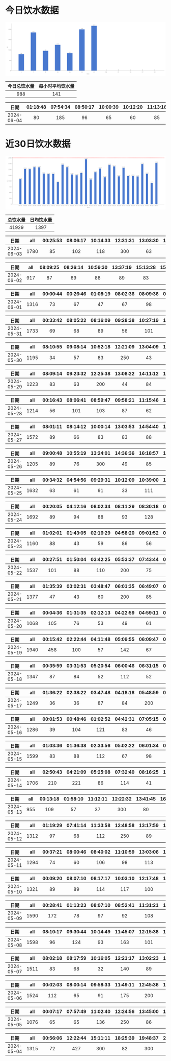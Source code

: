 # 今日饮水数据

<div align=center>
<img src="today.png" style="zoom: 100%;" />

| 今日总饮水量 | 每小时平均饮水量 |
| :----: | :----: |
| 988 | 141 |
</div>

| 日期 | 01:18:48 | 07:54:34 | 08:50:17 | 10:00:39 | 10:12:20 | 11:13:16 | 12:19:03 | 13:02:53 | 13:16:14 | 13:58:08 |
| :----: | :----: | :----: | :----: | :----: | :----: | :----: | :----: | :----: | :----: | :----: |
| 2024-06-04 | 80 | 185 | 96 | 65 | 60 | 85 | 200 | 62 | 71 | 84 |

# 近30日饮水数据

<div align=center>
<img src="30.png"style="zoom: 100%;" />

| 总饮水量 | 日均饮水量 |
| :----: | :----: |
| 41929 | 1397 |
</div>

| 日期 | all | 00:25:53 | 08:06:17 | 10:14:33 | 12:31:31 | 13:03:30 | 14:03:44 | 15:15:26 | 17:31:02 | 18:29:41 | 18:54:28 | 19:50:32 | 21:38:27 | 22:19:00 | 22:51:28 | 23:17:40 |
| :----: | :----: | :----: | :----: | :----: | :----: | :----: | :----: | :----: | :----: | :----: | :----: | :----: | :----: | :----: | :----: | :----: |
| 2024-06-03 | 1780 | 85 | 102 | 118 | 300 | 63 | 96 | 111 | 67 | 53 | 99 | 80 | 300 | 89 | 114 | 103 |

| 日期 | all | 08:09:25 | 08:26:14 | 10:59:30 | 13:37:19 | 15:13:28 | 15:53:09 | 16:44:08 | 17:33:47 | 19:43:41 | 20:26:11 | 22:51:37 |
| :----: | :----: | :----: | :----: | :----: | :----: | :----: | :----: | :----: | :----: | :----: | :----: | :----: |
| 2024-06-02 | 917 | 87 | 69 | 88 | 89 | 83 | 112 | 103 | 101 | 89 | 20 | 76 |

| 日期 | all | 00:00:44 | 00:26:46 | 01:08:19 | 08:02:36 | 08:09:36 | 08:42:31 | 09:08:46 | 10:01:16 | 17:03:37 | 22:57:27 |
| :----: | :----: | :----: | :----: | :----: | :----: | :----: | :----: | :----: | :----: | :----: | :----: |
| 2024-06-01 | 1316 | 73 | 67 | 47 | 67 | 98 | 75 | 90 | 99 | 400 | 300 |

| 日期 | all | 00:33:42 | 08:05:22 | 08:16:09 | 09:28:38 | 10:27:19 | 10:52:11 | 11:34:34 | 12:15:57 | 13:03:52 | 14:03:53 | 15:13:17 | 16:43:42 | 17:33:36 | 19:46:07 | 20:25:16 | 21:32:49 | 21:40:08 | 22:05:00 |
| :----: | :----: | :----: | :----: | :----: | :----: | :----: | :----: | :----: | :----: | :----: | :----: | :----: | :----: | :----: | :----: | :----: | :----: | :----: | :----: |
| 2024-05-31 | 1733 | 69 | 68 | 89 | 56 | 101 | 69 | 109 | 200 | 63 | 63 | 61 | 101 | 103 | 112 | 63 | 200 | 100 | 106 |

| 日期 | all | 08:10:55 | 09:08:14 | 10:52:18 | 12:21:09 | 13:04:09 | 14:00:41 | 14:55:11 | 16:54:41 | 21:05:26 | 22:45:46 | 22:45:51 | 23:31:14 |
| :----: | :----: | :----: | :----: | :----: | :----: | :----: | :----: | :----: | :----: | :----: | :----: | :----: | :----: |
| 2024-05-30 | 1195 | 34 | 57 | 83 | 250 | 43 | 53 | 102 | 106 | 69 | 55 | 245 | 98 |

| 日期 | all | 08:09:14 | 09:23:32 | 12:25:38 | 13:08:22 | 14:11:12 | 15:15:23 | 16:34:30 | 17:33:38 | 19:37:47 | 21:17:52 | 21:38:17 | 23:08:31 |
| :----: | :----: | :----: | :----: | :----: | :----: | :----: | :----: | :----: | :----: | :----: | :----: | :----: | :----: |
| 2024-05-29 | 1223 | 83 | 63 | 200 | 44 | 84 | 69 | 102 | 67 | 59 | 300 | 84 | 68 |

| 日期 | all | 00:16:43 | 08:06:41 | 08:59:47 | 09:58:21 | 11:15:46 | 13:04:47 | 14:46:30 | 15:41:39 | 16:06:30 | 17:33:11 | 21:32:26 | 22:15:00 |
| :----: | :----: | :----: | :----: | :----: | :----: | :----: | :----: | :----: | :----: | :----: | :----: | :----: | :----: |
| 2024-05-28 | 1214 | 56 | 101 | 103 | 87 | 62 | 69 | 109 | 81 | 64 | 115 | 300 | 67 |

| 日期 | all | 08:01:11 | 08:14:12 | 10:00:14 | 13:03:53 | 14:54:40 | 14:55:28 | 14:56:29 | 14:57:42 | 14:58:50 | 16:46:52 | 17:34:35 | 19:57:38 | 19:57:39 | 20:20:53 | 21:52:44 | 22:26:59 | 23:47:56 |
| :----: | :----: | :----: | :----: | :----: | :----: | :----: | :----: | :----: | :----: | :----: | :----: | :----: | :----: | :----: | :----: | :----: | :----: | :----: |
| 2024-05-27 | 1572 | 89 | 66 | 83 | 83 | 88 | 74 | 63 | 59 | 66 | 100 | 97 | 60 | 60 | 104 | 300 | 78 | 102 |

| 日期 | all | 09:00:48 | 10:55:19 | 13:24:01 | 14:36:36 | 16:18:57 | 17:06:26 | 19:14:54 | 21:05:08 | 21:43:07 | 22:42:13 |
| :----: | :----: | :----: | :----: | :----: | :----: | :----: | :----: | :----: | :----: | :----: | :----: |
| 2024-05-26 | 1205 | 89 | 76 | 300 | 49 | 85 | 46 | 87 | 300 | 84 | 89 |

| 日期 | all | 00:34:32 | 04:54:56 | 09:29:31 | 10:12:09 | 10:39:00 | 13:09:46 | 13:43:03 | 15:00:24 | 15:59:43 | 17:26:45 | 18:38:35 | 19:39:07 | 21:35:21 | 23:11:58 | 23:56:12 |
| :----: | :----: | :----: | :----: | :----: | :----: | :----: | :----: | :----: | :----: | :----: | :----: | :----: | :----: | :----: | :----: | :----: |
| 2024-05-25 | 1632 | 63 | 61 | 91 | 33 | 111 | 250 | 116 | 100 | 72 | 67 | 180 | 86 | 200 | 101 | 101 |

| 日期 | all | 00:20:05 | 04:12:16 | 08:02:34 | 08:11:29 | 08:30:18 | 09:58:40 | 12:19:51 | 15:49:40 | 19:17:26 | 20:17:08 | 21:02:09 |
| :----: | :----: | :----: | :----: | :----: | :----: | :----: | :----: | :----: | :----: | :----: | :----: | :----: |
| 2024-05-24 | 1692 | 89 | 94 | 88 | 93 | 128 | 91 | 250 | 400 | 300 | 92 | 67 |

| 日期 | all | 01:02:01 | 01:43:05 | 02:16:29 | 04:58:20 | 09:01:52 | 09:58:43 | 10:21:45 | 17:04:41 | 21:27:10 | 22:39:48 |
| :----: | :----: | :----: | :----: | :----: | :----: | :----: | :----: | :----: | :----: | :----: | :----: |
| 2024-05-23 | 1160 | 88 | 43 | 59 | 86 | 56 | 83 | 74 | 300 | 71 | 300 |

| 日期 | all | 00:27:51 | 01:50:04 | 03:42:25 | 05:53:37 | 07:43:44 | 08:35:49 | 14:12:54 | 16:21:28 | 17:47:56 | 18:31:21 | 21:16:05 | 22:38:30 | 23:00:16 | 23:27:56 |
| :----: | :----: | :----: | :----: | :----: | :----: | :----: | :----: | :----: | :----: | :----: | :----: | :----: | :----: | :----: | :----: |
| 2024-05-22 | 1537 | 101 | 88 | 110 | 200 | 75 | 35 | 48 | 72 | 84 | 91 | 445 | 56 | 42 | 90 |

| 日期 | all | 01:35:39 | 03:02:31 | 03:48:47 | 06:01:35 | 06:49:07 | 07:14:22 | 07:52:47 | 08:48:45 | 09:32:41 | 17:08:19 | 18:23:09 | 20:46:21 | 21:15:48 | 21:54:05 | 22:21:11 |
| :----: | :----: | :----: | :----: | :----: | :----: | :----: | :----: | :----: | :----: | :----: | :----: | :----: | :----: | :----: | :----: | :----: |
| 2024-05-21 | 1377 | 47 | 43 | 60 | 200 | 85 | 97 | 85 | 64 | 45 | 67 | 250 | 74 | 157 | 57 | 46 |

| 日期 | all | 00:04:36 | 01:31:35 | 02:12:13 | 04:22:59 | 04:59:11 | 07:26:30 | 18:11:45 | 20:29:30 | 22:26:30 | 22:43:32 | 23:51:02 |
| :----: | :----: | :----: | :----: | :----: | :----: | :----: | :----: | :----: | :----: | :----: | :----: | :----: |
| 2024-05-20 | 1068 | 105 | 76 | 53 | 49 | 61 | 88 | 300 | 71 | 112 | 82 | 71 |

| 日期 | all | 00:15:42 | 02:22:44 | 04:11:48 | 05:09:55 | 06:09:47 | 06:43:59 | 07:19:04 | 07:42:37 | 18:33:45 | 18:44:00 | 18:52:00 | 20:31:23 | 21:10:11 | 22:18:47 | 23:13:16 | 23:32:12 |
| :----: | :----: | :----: | :----: | :----: | :----: | :----: | :----: | :----: | :----: | :----: | :----: | :----: | :----: | :----: | :----: | :----: | :----: |
| 2024-05-19 | 1940 | 458 | 100 | 57 | 142 | 67 | 52 | 87 | 97 | 300 | 141 | 72 | 82 | 82 | 62 | 78 | 63 |

| 日期 | all | 00:35:59 | 03:31:53 | 05:20:54 | 06:00:46 | 06:31:15 | 07:33:14 | 08:30:10 | 10:40:35 | 20:40:18 |
| :----: | :----: | :----: | :----: | :----: | :----: | :----: | :----: | :----: | :----: | :----: |
| 2024-05-18 | 1347 | 87 | 84 | 52 | 112 | 52 | 88 | 200 | 83 | 589 |

| 日期 | all | 01:36:22 | 02:38:22 | 03:47:48 | 04:18:18 | 05:48:59 | 08:43:48 | 16:35:40 | 17:32:11 | 20:28:56 | 21:10:49 | 22:28:25 |
| :----: | :----: | :----: | :----: | :----: | :----: | :----: | :----: | :----: | :----: | :----: | :----: | :----: |
| 2024-05-17 | 1249 | 36 | 36 | 87 | 84 | 200 | 97 | 67 | 300 | 120 | 112 | 110 |

| 日期 | all | 00:01:53 | 00:48:46 | 01:02:52 | 04:42:31 | 07:05:15 | 07:53:21 | 17:46:24 | 19:05:34 | 20:32:54 | 20:50:19 | 22:32:55 |
| :----: | :----: | :----: | :----: | :----: | :----: | :----: | :----: | :----: | :----: | :----: | :----: | :----: |
| 2024-05-16 | 1286 | 39 | 104 | 121 | 83 | 46 | 59 | 200 | 90 | 61 | 83 | 400 |

| 日期 | all | 01:03:36 | 01:36:38 | 02:33:56 | 05:02:22 | 06:01:34 | 08:30:29 | 15:32:15 | 16:09:07 | 16:34:59 | 18:04:41 | 19:46:14 | 20:00:53 | 20:35:00 | 20:39:58 | 22:30:15 | 22:42:36 |
| :----: | :----: | :----: | :----: | :----: | :----: | :----: | :----: | :----: | :----: | :----: | :----: | :----: | :----: | :----: | :----: | :----: | :----: |
| 2024-05-15 | 1599 | 83 | 88 | 112 | 67 | 98 | 88 | 103 | 98 | 62 | 300 | 59 | 90 | 87 | 64 | 141 | 59 |

| 日期 | all | 02:50:43 | 04:21:09 | 05:25:08 | 07:32:40 | 08:16:25 | 13:00:37 | 17:02:16 | 17:48:16 | 20:38:09 | 22:35:07 |
| :----: | :----: | :----: | :----: | :----: | :----: | :----: | :----: | :----: | :----: | :----: | :----: |
| 2024-05-14 | 1706 | 210 | 221 | 86 | 114 | 41 | 86 | 86 | 300 | 162 | 400 |

| 日期 | all | 00:13:18 | 01:58:10 | 11:12:11 | 12:22:32 | 13:41:45 | 16:00:16 | 16:57:29 | 20:33:56 |
| :----: | :----: | :----: | :----: | :----: | :----: | :----: | :----: | :----: | :----: |
| 2024-05-13 | 955 | 109 | 57 | 37 | 300 | 80 | 57 | 65 | 250 |

| 日期 | all | 01:19:29 | 07:41:14 | 11:33:58 | 12:48:58 | 13:17:59 | 19:25:49 | 21:35:26 | 23:06:39 |
| :----: | :----: | :----: | :----: | :----: | :----: | :----: | :----: | :----: | :----: |
| 2024-05-12 | 1312 | 97 | 68 | 112 | 250 | 89 | 300 | 300 | 96 |

| 日期 | all | 00:37:21 | 08:00:46 | 08:40:02 | 11:10:59 | 13:03:06 | 13:37:44 | 16:22:05 | 18:25:49 | 22:03:14 | 22:03:31 | 22:36:04 | 23:36:33 |
| :----: | :----: | :----: | :----: | :----: | :----: | :----: | :----: | :----: | :----: | :----: | :----: | :----: | :----: |
| 2024-05-11 | 1294 | 74 | 60 | 106 | 98 | 113 | 112 | 62 | 45 | 300 | 106 | 97 | 121 |

| 日期 | all | 00:09:20 | 08:07:10 | 08:17:17 | 10:03:10 | 12:17:48 | 13:02:36 | 16:29:46 | 21:17:17 | 22:44:59 | 22:45:13 | 23:29:58 |
| :----: | :----: | :----: | :----: | :----: | :----: | :----: | :----: | :----: | :----: | :----: | :----: | :----: |
| 2024-05-10 | 1321 | 89 | 89 | 114 | 117 | 100 | 102 | 68 | 79 | 300 | 120 | 143 |

| 日期 | all | 00:28:41 | 01:13:23 | 08:07:10 | 08:52:41 | 11:31:21 | 12:32:34 | 15:00:17 | 17:21:52 | 19:56:29 | 20:28:57 | 21:18:20 | 22:00:00 | 22:23:21 |
| :----: | :----: | :----: | :----: | :----: | :----: | :----: | :----: | :----: | :----: | :----: | :----: | :----: | :----: | :----: |
| 2024-05-09 | 1590 | 172 | 78 | 97 | 92 | 108 | 250 | 180 | 89 | 100 | 93 | 119 | 146 | 66 |

| 日期 | all | 08:10:17 | 09:30:44 | 10:14:49 | 11:45:07 | 12:15:38 | 13:03:22 | 13:29:23 | 14:56:35 | 17:01:43 | 20:05:13 | 20:26:59 | 21:43:38 |
| :----: | :----: | :----: | :----: | :----: | :----: | :----: | :----: | :----: | :----: | :----: | :----: | :----: | :----: |
| 2024-05-08 | 1598 | 96 | 124 | 93 | 163 | 101 | 81 | 162 | 252 | 87 | 71 | 68 | 300 |

| 日期 | all | 08:02:18 | 08:17:59 | 10:16:05 | 12:21:17 | 13:02:23 | 14:19:33 | 15:13:40 | 16:41:34 | 17:58:07 | 19:36:25 | 20:23:13 | 21:30:01 | 22:27:56 | 22:58:05 |
| :----: | :----: | :----: | :----: | :----: | :----: | :----: | :----: | :----: | :----: | :----: | :----: | :----: | :----: | :----: | :----: |
| 2024-05-07 | 1511 | 83 | 68 | 32 | 140 | 89 | 142 | 76 | 93 | 81 | 103 | 86 | 300 | 126 | 92 |

| 日期 | all | 00:02:03 | 08:00:14 | 09:58:33 | 11:49:11 | 12:45:36 | 15:20:34 | 16:43:33 | 18:44:59 | 19:32:34 | 21:34:47 | 22:10:40 | 23:20:57 | 23:42:41 |
| :----: | :----: | :----: | :----: | :----: | :----: | :----: | :----: | :----: | :----: | :----: | :----: | :----: | :----: | :----: |
| 2024-05-06 | 1524 | 112 | 65 | 91 | 175 | 200 | 81 | 43 | 96 | 86 | 300 | 91 | 108 | 76 |

| 日期 | all | 00:07:17 | 07:57:49 | 11:02:40 | 12:24:56 | 13:45:00 | 15:36:33 | 21:50:58 | 23:15:59 |
| :----: | :----: | :----: | :----: | :----: | :----: | :----: | :----: | :----: | :----: |
| 2024-05-05 | 1076 | 65 | 65 | 136 | 250 | 86 | 81 | 300 | 93 |

| 日期 | all | 00:56:06 | 12:22:44 | 15:11:11 | 18:25:39 | 19:48:37 | 21:16:03 | 23:31:59 |
| :----: | :----: | :----: | :----: | :----: | :----: | :----: | :----: | :----: |
| 2024-05-04 | 1315 | 72 | 427 | 300 | 82 | 300 | 101 | 33 |

